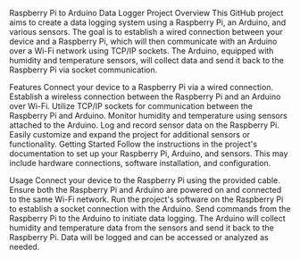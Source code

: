 Raspberry Pi to Arduino Data Logger Project
Overview
This GitHub project aims to create a data logging system using a Raspberry Pi, an Arduino, and various sensors. The goal is to establish a wired connection between your device and a Raspberry Pi, which will then communicate with an Arduino over a Wi-Fi network using TCP/IP sockets. The Arduino, equipped with humidity and temperature sensors, will collect data and send it back to the Raspberry Pi via socket communication.

Features
Connect your device to a Raspberry Pi via a wired connection.
Establish a wireless connection between the Raspberry Pi and an Arduino over Wi-Fi.
Utilize TCP/IP sockets for communication between the Raspberry Pi and Arduino.
Monitor humidity and temperature using sensors attached to the Arduino.
Log and record sensor data on the Raspberry Pi.
Easily customize and expand the project for additional sensors or functionality.
Getting Started
Follow the instructions in the project's documentation to set up your Raspberry Pi, Arduino, and sensors. This may include hardware connections, software installation, and configuration.

Usage
Connect your device to the Raspberry Pi using the provided cable.
Ensure both the Raspberry Pi and Arduino are powered on and connected to the same Wi-Fi network.
Run the project's software on the Raspberry Pi to establish a socket connection with the Arduino.
Send commands from the Raspberry Pi to the Arduino to initiate data logging.
The Arduino will collect humidity and temperature data from the sensors and send it back to the Raspberry Pi.
Data will be logged and can be accessed or analyzed as needed.
